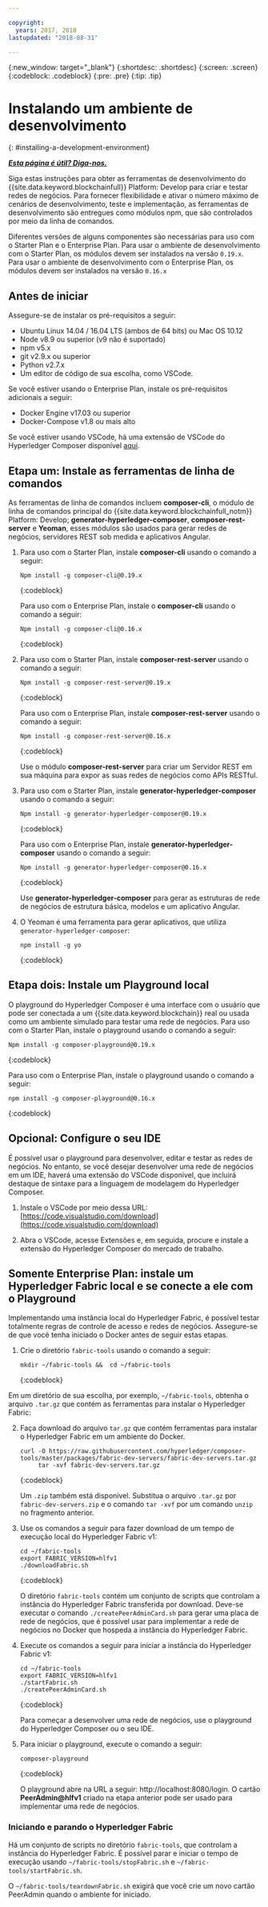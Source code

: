 ```yaml
---

copyright:
  years: 2017, 2018
lastupdated: "2018-08-31"

---
```


{:new_window: target="_blank"}
{:shortdesc: .shortdesc}
{:screen: .screen}
{:codeblock: .codeblock}
{:pre: .pre}
{:tip: .tip}

# Instalando um ambiente de desenvolvimento
{: #installing-a-development-environment}


***[Esta página é útil? Diga-nos.](https://www.surveygizmo.com/s3/4501493/IBM-Blockchain-Documentation)***


Siga estas instruções para obter as ferramentas de desenvolvimento do {{site.data.keyword.blockchainfull}} Platform: Develop para criar e testar redes de negócios. Para fornecer flexibilidade e ativar o número máximo de cenários de desenvolvimento, teste e implementação, as ferramentas de desenvolvimento são entregues como módulos npm, que são controlados por meio da linha de comandos.

Diferentes versões de alguns componentes são necessárias para uso com o Starter Plan e o Enterprise Plan. Para usar o ambiente de desenvolvimento com o Starter Plan, os módulos devem ser instalados na versão `0.19.x`. Para usar o ambiente de desenvolvimento com o Enterprise Plan, os módulos devem ser instalados na versão `0.16.x`

## Antes de iniciar

Assegure-se de instalar os pré-requisitos a seguir:

- Ubuntu Linux 14.04 / 16.04 LTS (ambos de 64 bits) ou Mac OS 10.12
- Node v8.9 ou superior (v9 não é suportado)
- npm v5.x
- git v2.9.x ou superior
- Python v2.7.x
- Um editor de código de sua escolha, como VSCode.

Se você estiver usando o Enterprise Plan, instale os pré-requisitos adicionais a seguir:

- Docker Engine v17.03 ou superior
- Docker-Compose v1.8 ou mais alto

Se você estiver usando VSCode, há uma extensão de VSCode do Hyperledger Composer disponível [aqui](https://marketplace.visualstudio.com/items?itemName=HyperledgerComposer.composer-support-client).

## Etapa um: Instale as ferramentas de linha de comandos

As ferramentas de linha de comandos incluem **composer-cli**, o módulo de linha de comandos principal do {{site.data.keyword.blockchainfull_notm}} Platform: Develop; **generator-hyperledger-composer**, **composer-rest-server** e **Yeoman**, esses módulos são usados para gerar redes de negócios, servidores REST sob medida e aplicativos Angular.

1. Para uso com o Starter Plan, instale **composer-cli** usando o comando a seguir:

    ```
    Npm install -g composer-cli@0.19.x
    ```
    {:codeblock}

    Para uso com o Enterprise Plan, instale o **composer-cli** usando o comando a seguir:

    ```
    Npm install -g composer-cli@0.16.x
    ```
    {:codeblock}

2. Para uso com o Starter Plan, instale **composer-rest-server** usando o comando a seguir:

    ```
    Npm install -g composer-rest-server@0.19.x
    ```
    {:codeblock}

    Para uso com o Enterprise Plan, instale **composer-rest-server** usando o comando a seguir:

    ```
    Npm install -g composer-rest-server@0.16.x
    ```
    {:codeblock}

    Use o módulo **composer-rest-server** para criar um Servidor REST em sua máquina para expor as suas redes de negócios como APIs RESTful.

3. Para uso com o Starter Plan, instale **generator-hyperledger-composer** usando o comando a seguir:

    ```
    Npm install -g generator-hyperledger-composer@0.19.x
    ```
    {:codeblock}

    Para uso com o Enterprise Plan, instale **generator-hyperledger-composer** usando o comando a seguir:

    ```
    Npm install -g generator-hyperledger-composer@0.16.x
    ```
    {:codeblock}

    Use **generator-hyperledger-composer** para gerar as estruturas de rede de negócios de estrutura básica, modelos e um aplicativo Angular.

4. O Yeoman é uma ferramenta para gerar aplicativos, que utiliza `generator-hyperledger-composer`:

    ```
    npm install -g yo
    ```
    {:codeblock}

## Etapa dois: Instale um Playground local

O playground do Hyperledger Composer é uma interface com o usuário que pode ser conectada a um {{site.data.keyword.blockchain}} real ou usada como um ambiente simulado para testar uma rede de negócios. Para uso com o Starter Plan, instale o playground usando o comando a seguir:

```
Npm install -g composer-playground@0.19.x
```
{:codeblock}


Para uso com o Enterprise Plan, instale o playground usando o comando a seguir:


```
npm install -g composer-playground@0.16.x
```
{:codeblock}

## Opcional: Configure o seu IDE

É possível usar o playground para desenvolver, editar e testar as redes de negócios. No entanto, se você desejar desenvolver uma rede de negócios em um IDE, haverá uma extensão do VSCode disponível, que incluirá destaque de sintaxe para a linguagem de modelagem do Hyperledger Composer.

1. Instale o VSCode por meio dessa URL: [https://code.visualstudio.com/download](https://code.visualstudio.com/download)

2. Abra o VSCode, acesse Extensões e, em seguida, procure e instale a extensão do Hyperledger Composer do mercado de trabalho.


## Somente Enterprise Plan: instale um Hyperledger Fabric local e se conecte a ele com o Playground

Implementando uma instância local do Hyperledger Fabric, é possível testar totalmente regras de controle de acesso e redes de negócios. Assegure-se de que você tenha iniciado o Docker antes de seguir estas etapas.

1. Crie o diretório `fabric-tools` usando o comando a seguir:

   ```
   mkdir ~/fabric-tools &&  cd ~/fabric-tools
   ```
   {:codeblock}

Em um diretório de sua escolha, por exemplo, `~/fabric-tools`, obtenha o arquivo `.tar.gz` que contém as ferramentas para instalar o Hyperledger Fabric:

2. Faça download do arquivo `tar.gz` que contém ferramentas para instalar o Hyperledger Fabric em um ambiente do Docker.

   ```
   curl -O https://raw.githubusercontent.com/hyperledger/composer-tools/master/packages/fabric-dev-servers/fabric-dev-servers.tar.gz
        tar -xvf fabric-dev-servers.tar.gz
   ```
   {:codeblock}

    Um `.zip` também está disponível. Substitua o arquivo `.tar.gz` por `fabric-dev-servers.zip` e o comando `tar -xvf` por um comando `unzip` no fragmento anterior.

3. Use os comandos a seguir para fazer download de um tempo de execução local do Hyperledger Fabric v1:

   ```
   cd ~/fabric-tools
   export FABRIC_VERSION=hlfv1
   ./downloadFabric.sh
   ```
   {:codeblock}

   O diretório `fabric-tools` contém um conjunto de scripts que controlam a instância do Hyperledger Fabric transferida por download. Deve-se executar o comando `./createPeerAdminCard.sh` para gerar uma placa de rede de negócios, que é possível usar para implementar a rede de negócios no Docker que hospeda a instância do Hyperledger Fabric.

4. Execute os comandos a seguir para iniciar a instância do Hyperledger Fabric v1:

   ```
   cd ~/fabric-tools
   export FABRIC_VERSION=hlfv1
   ./startFabric.sh
   ./createPeerAdminCard.sh
   ```
   {:codeblock}

   Para começar a desenvolver uma rede de negócios, use o playground do Hyperledger Composer ou o seu IDE.

5. Para iniciar o playground, execute o comando a seguir:

    ```
    composer-playground
    ```
    {:codeblock}

    O playground abre na URL a seguir: http://localhost:8080/login. O cartão **PeerAdmin@hlfv1** criado na etapa anterior pode ser usado para implementar uma rede de negócios.


### Iniciando e parando o Hyperledger Fabric

Há um conjunto de scripts no diretório `fabric-tools`, que controlam a instância do Hyperledger Fabric. É possível parar e iniciar o tempo de execução usando `~/fabric-tools/stopFabric.sh` e `~/fabric-tools/startFabric.sh`.

O `~/fabric-tools/teardownFabric.sh` exigirá que você crie um novo cartão PeerAdmin quando o ambiente for iniciado.
